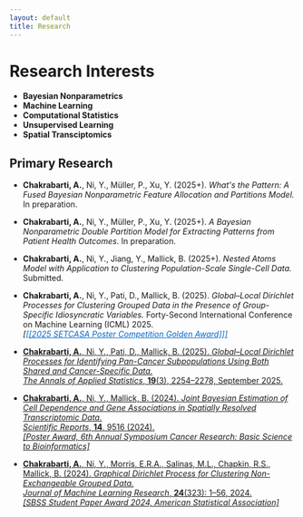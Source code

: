 ```yaml
---
layout: default
title: Research
---
```


# Research Interests

- **Bayesian Nonparametrics**  
- **Machine Learning**  
- **Computational Statistics**  
- **Unsupervised Learning**  
- **Spatial Transciptomics**

## Primary Research

- **Chakrabarti, A.**, Ni, Y., Müller, P., Xu, Y. (2025+). *What's the Pattern: A Fused Bayesian Nonparametric Feature Allocation and Partitions Model.* In preparation.

- **Chakrabarti, A.**, Ni, Y., Müller, P., Xu, Y. (2025+). *A Bayesian Nonparametric Double Partition Model for Extracting Patterns from Patient Health Outcomes.* In preparation.

- **Chakrabarti, A.**, Ni, Y., Jiang, Y., Mallick, B. (2025+). *Nested Atoms Model with Application to Clustering Population-Scale Single-Cell Data.* Submitted.

- **Chakrabarti, A.**, Ni, Y., Pati, D., Mallick, B. (2025). *Global–Local Dirichlet Processes for Clustering Grouped Data in the Presence of Group-Specific Idiosyncratic Variables.* Forty-Second International Conference on Machine Learning (ICML) 2025.  
  *[<span style="color:#0066cc">[<u>[2025 SETCASA Poster Competition Golden Award]]]*

- **Chakrabarti, A.**, Ni, Y., Pati, D., Mallick, B. (2025). *Global–Local Dirichlet Processes for Identifying Pan-Cancer Subpopulations Using Both Shared and Cancer-Specific Data.*  
  *The Annals of Applied Statistics*, **19**(3), 2254–2278, September 2025.

- **Chakrabarti, A.**, Ni, Y., Mallick, B. (2024). *Joint Bayesian Estimation of Cell Dependence and Gene Associations in Spatially Resolved Transcriptomic Data.*  
  *Scientific Reports*, **14**, 9516 (2024).  
  *[Poster Award, 6th Annual Symposium Cancer Research: Basic Science to Bioinformatics]*

- **Chakrabarti, A.**, Ni, Y., Morris, E.R.A., Salinas, M.L., Chapkin, R.S., Mallick, B. (2024). *Graphical Dirichlet Process for Clustering Non-Exchangeable Grouped Data.*  
  *Journal of Machine Learning Research*, **24**(323): 1–56, 2024.  
  *[SBSS Student Paper Award 2024, American Statistical Association]*

